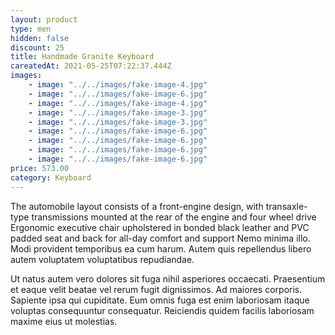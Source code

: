 ```yaml
---
layout: product
type: men
hidden: false
discount: 25
title: Handmade Granite Keyboard
careatedAt: 2021-05-25T07:22:37.444Z
images:
    - image: "../../images/fake-image-4.jpg"
    - image: "../../images/fake-image-6.jpg"
    - image: "../../images/fake-image-4.jpg"
    - image: "../../images/fake-image-3.jpg"
    - image: "../../images/fake-image-3.jpg"
    - image: "../../images/fake-image-6.jpg"
    - image: "../../images/fake-image-6.jpg"
    - image: "../../images/fake-image-6.jpg"
    - image: "../../images/fake-image-6.jpg"
price: 573.00
category: Keyboard
---
```

The automobile layout consists of a front-engine design, with transaxle-type transmissions mounted at the rear of the engine and four wheel drive
Ergonomic executive chair upholstered in bonded black leather and PVC padded seat and back for all-day comfort and support
Nemo minima illo. Modi provident temporibus ea cum harum. Autem quis repellendus libero autem voluptatem voluptatibus repudiandae.
 Ut natus autem vero dolores sit fuga nihil asperiores occaecati. Praesentium et eaque velit beatae vel rerum fugit dignissimos. Ad maiores corporis. Sapiente ipsa qui cupiditate. Eum omnis fuga est enim laboriosam itaque voluptas consequuntur consequatur. Reiciendis quidem facilis laboriosam maxime eius ut molestias.

